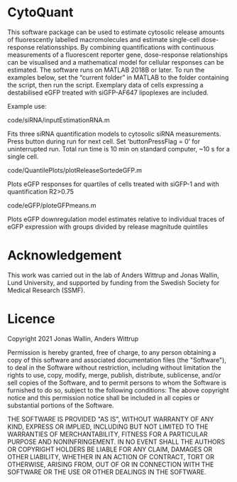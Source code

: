 # CytoQuant

This software package can be used to estimate cytosolic release amounts of fluorescently labelled macromolecules and estimate single-cell dose-response relationsships. By combining quantifications with continuous measurements of a fluorescent reporter gene, dose-response relationships can be visualised and a mathematical model for cellular responses can be estimated. The software runs on MATLAB 2018B or later. To run the examples below, set the “current folder” in MATLAB to the folder containing the script, then run the script. Exemplary data of cells expressing a destabilised eGFP treated with siGFP-AF647 lipoplexes are included. 

Example use:

code/siRNA/inputEstimationRNA.m

Fits three siRNA quantification models to cytosolic siRNA measurements. Press button during run for next cell. Set ‘buttonPressFlag = 0’ for uninterrupted run. Total run time is 10 min on standard computer, ~10 s for a single cell.

code/QuantilePlots/plotReleaseSortedeGFP.m

Plots eGFP responses for quartiles of cells treated with siGFP-1 and with quantification R2>0.75

code/eGFP/ploteGFPmeans.m

Plots eGFP downregulation model estimates relative to individual traces of eGFP expression with groups divided by release magnitude quintiles

# Acknowledgement

This work was carried out in the lab of Anders Wittrup and Jonas Wallin, Lund University, and supported by funding from the Swedish Society for Medical Research (SSMF). 


# Licence

Copyright 2021 Jonas Wallin, Anders Wittrup

Permission is hereby granted, free of charge, to any person obtaining a copy of this software and associated documentation files (the "Software"), to deal in the Software without restriction, including without limitation the rights to use, copy, modify, merge, publish, distribute, sublicense, and/or sell copies of the Software, and to permit persons to whom the Software is furnished to do so, subject to the following conditions:
The above copyright notice and this permission notice shall be included in all copies or substantial portions of the Software.

THE SOFTWARE IS PROVIDED "AS IS", WITHOUT WARRANTY OF ANY KIND, EXPRESS OR IMPLIED, INCLUDING BUT NOT LIMITED TO THE WARRANTIES OF MERCHANTABILITY, FITNESS FOR A PARTICULAR PURPOSE AND NONINFRINGEMENT. IN NO EVENT SHALL THE AUTHORS OR COPYRIGHT HOLDERS BE LIABLE FOR ANY CLAIM, DAMAGES OR OTHER LIABILITY, WHETHER IN AN ACTION OF CONTRACT, TORT OR OTHERWISE, ARISING FROM, OUT OF OR IN CONNECTION WITH THE SOFTWARE OR THE USE OR OTHER DEALINGS IN THE SOFTWARE.
